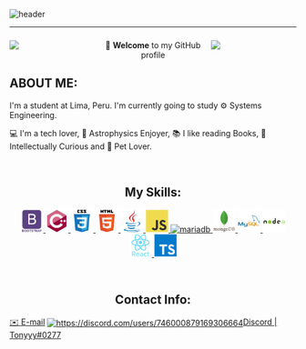 ![header](https://capsule-render.vercel.app/api?type=waving&color=2a3444&text=Tony&fontSize=80&fontColor=f9f6ee)



---
### <img align="left" src="https://66.media.tumblr.com/cd7efcbff3169e643081bc92c87729f9/tumblr_mqq88jdn1K1rfjowdo1_500.gif" width="150"/> <img align="right" src="https://66.media.tumblr.com/cd7efcbff3169e643081bc92c87729f9/tumblr_mqq88jdn1K1rfjowdo1_500.gif" width="150"/>
<p align="center">👋 <strong>Welcome</strong> to my GitHub profile</p>

## ABOUT ME:
<p>I'm a student at Lima, Peru. I'm currently going to study ⚙️ Systems Engineering. </p>
<p>💻 I'm a tech lover, 🚀 Astrophysics Enjoyer, 📚 I like reading Books, 🧮 Intellectually Curious and 🧡 Pet Lover. </p>

<br>

<h2 align="center"> My Skills: </h2> 
 
<p align="center"> <a href="https://getbootstrap.com" target="_blank"> <img src="https://raw.githubusercontent.com/devicons/devicon/master/icons/bootstrap/bootstrap-plain-wordmark.svg" alt="bootstrap" width="40" height="40"/> </a> <a href="https://www.w3schools.com/cpp/" target="_blank"> <img src="https://raw.githubusercontent.com/devicons/devicon/master/icons/cplusplus/cplusplus-original.svg" alt="cplusplus" width="40" height="40"/> </a> <a href="https://www.w3schools.com/css/" target="_blank"> <img src="https://raw.githubusercontent.com/devicons/devicon/master/icons/css3/css3-original-wordmark.svg" alt="css3" width="40" height="40"/> </a> <a href="https://git-scm.com/" target="_blank"> <img src="https://raw.githubusercontent.com/devicons/devicon/master/icons/html5/html5-original-wordmark.svg" alt="html5" width="40" height="40"/> </a> <a href="https://www.java.com" target="_blank"> <img src="https://raw.githubusercontent.com/devicons/devicon/master/icons/java/java-original.svg" alt="java" width="40" height="40"/> </a> <a href="https://developer.mozilla.org/en-US/docs/Web/JavaScript" target="_blank"> <img src="https://raw.githubusercontent.com/devicons/devicon/master/icons/javascript/javascript-original.svg" alt="javascript" width="40" height="40"/> </a> <a href="https://mariadb.org/" target="_blank"> <img src="https://www.vectorlogo.zone/logos/mariadb/mariadb-icon.svg" alt="mariadb" width="40" height="40"/> </a> <a href="https://www.mongodb.com/" target="_blank"> <img src="https://raw.githubusercontent.com/devicons/devicon/master/icons/mongodb/mongodb-original-wordmark.svg" alt="mongodb" width="40" height="40"/> </a> <a href="https://www.mysql.com/" target="_blank"> <img src="https://raw.githubusercontent.com/devicons/devicon/master/icons/mysql/mysql-original-wordmark.svg" alt="mysql" width="40" height="40"/> </a> <a href="https://nodejs.org" target="_blank"> <img src="https://raw.githubusercontent.com/devicons/devicon/master/icons/nodejs/nodejs-original-wordmark.svg" alt="nodejs" width="40" height="40"/> </a> <a href="https://reactjs.org/" target="_blank"> <img src="https://raw.githubusercontent.com/devicons/devicon/master/icons/react/react-original-wordmark.svg" alt="react" width="40" height="40"/> </a> <a href="https://www.typescriptlang.org/" target="_blank"> <img src="https://raw.githubusercontent.com/devicons/devicon/master/icons/typescript/typescript-original.svg" alt="typescript" width="40" height="40"/></a></p><br>


<h2 align="center"> Contact Info: </h2>

<a align="center" href="t0nnyy@protonmail.com">✉️ E-mail</a>
<a align="center" href="https://discord.com/users/746000879169306664" target="blank"><img align="center" src="https://raw.githubusercontent.com/rahuldkjain/github-profile-readme-generator/master/src/images/icons/Social/discord.svg" alt="https://discord.com/users/746000879169306664" height="30" width="40"/>Discord | Tonyyy#0277</a>
<br>


<!--LINKS-->

[UWU COLOR]: f9f6ee
